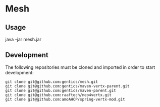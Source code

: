 # Mesh

## Usage 

java -jar mesh.jar

## Development

The following repositories must be cloned and imported in order to start development:

    git clone git@github.com:gentics/mesh.git
    git clone git@github.com:gentics/maven-vertx-parent.git
    git clone git@github.com:gentics/maven-parent.git
    git clone git@github.com:raaftech/neo4vertx.git
    git clone git@github.com:amoAHCP/spring-vertx-mod.git

